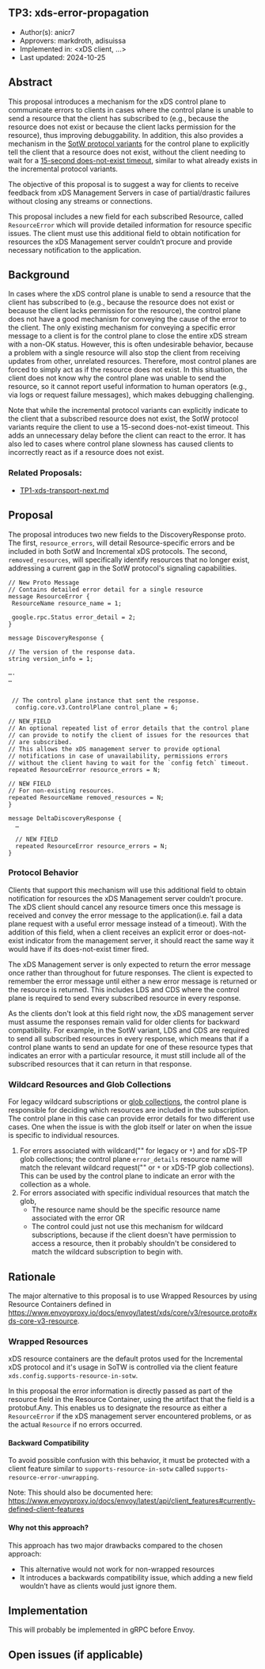 TP3: xds-error-propagation
----
* Author(s): anicr7
* Approvers: markdroth, adisuissa
* Implemented in: <xDS client, ...>
* Last updated: 2024-10-25

## Abstract

This proposal introduces a mechanism for the xDS control plane to communicate errors to clients in cases where the control plane is unable to send a resource that the client has subscribed to (e.g., because the resource does not exist or because the client lacks permission for the resource), thus improving debuggability. In addition, this also provides a mechanism in the [SotW protocol variants](https://www.envoyproxy.io/docs/envoy/latest/api-docs/xds_protocol#variants-of-the-xds-transport-protocol) for the control plane to explicitly tell the client that a resource does not exist, without the client needing to wait for a [15-second does-not-exist timeout](https://www.envoyproxy.io/docs/envoy/latest/api-docs/xds_protocol#knowing-when-a-requested-resource-does-not-exist), similar to what already exists in the incremental protocol variants.

The objective of this proposal is to suggest a way for clients to receive feedback from xDS Management Servers in case of partial/drastic failures without closing any streams or connections.

This proposal includes a new field for each subscribed Resource, called `ResourceError` which will provide detailed information for resource specific issues. The client must use this additional field to obtain notification for resources the xDS Management server couldn’t procure and provide necessary notification to the application. 

## Background

In cases where the xDS control plane is unable to send a resource that the client has subscribed to (e.g., because the resource does not exist or because the client lacks permission for the resource), the control plane does not have a good mechanism for conveying the cause of the error to the client. The only existing mechanism for conveying a specific error message to a client is for the control plane to close the entire xDS stream with a non-OK status. However, this is often undesirable behavior, because a problem with a single resource will also stop the client from receiving updates from other, unrelated resources.
Therefore, most control planes are forced to simply act as if the resource does not exist. In this situation, the client does not know why the control plane was unable to send the resource, so it cannot report useful information to human operators (e.g., via logs or request failure messages), which makes debugging challenging.

Note that while the incremental protocol variants can explicitly indicate to the client that a subscribed resource does not exist, the SotW protocol variants require the client to use a 15-second does-not-exist timeout. This adds an unnecessary delay before the client can react to the error. It has also led to cases where control plane slowness has caused clients to incorrectly react as if a resource does not exist.

### Related Proposals:

* [TP1-xds-transport-next.md](TP1-xds-transport-next.md)

## Proposal

The proposal introduces two new fields to the DiscoveryResponse proto. The first, `resource_errors`, will detail Resource-specific errors and be included in both SotW and Incremental xDS protocols. The second, `removed_resources`, will specifically identify resources that no longer exist, addressing a current gap in the SotW protocol's signaling capabilities. 

```textproto
// New Proto Message
// Contains detailed error detail for a single resource
message ResourceError {
 ResourceName resource_name = 1;

 google.rpc.Status error_detail = 2;
}

message DiscoveryResponse {

// The version of the response data.
string version_info = 1;

….
…


 // The control plane instance that sent the response.
  config.core.v3.ControlPlane control_plane = 6;

// NEW_FIELD
// An optional repeated list of error details that the control plane 
// can provide to notify the client of issues for the resources that 
// are subscribed.
// This allows the xDS management server to provide optional 
// notifications in case of unavailability, permissions errors 
// without the client having to wait for the `config fetch` timeout.
repeated ResourceError resource_errors = N;

// NEW FIELD
// For non-existing resources.
repeated ResourceName removed_resources = N;
}

message DeltaDiscoveryResponse {
  …

  // NEW FIELD
  repeated ResourceError resource_errors = N;
}
```

### Protocol Behavior
Clients that support this mechanism will use this additional field to obtain notification for resources the xDS Management server couldn’t procure. The xDS client should cancel any resource timers once this message is received and convey the error message to the application(i.e. fail a data plane request with a useful error message instead of a timeout). With the addition of this field, when a client receives an explicit error or does-not-exist indicator from the management server, it should react the same way it would have if its does-not-exist timer fired. 

The xDS Management server is only expected to return the error message once rather than throughout for future responses. The client is expected to remember the error message until either a new error message is returned or the resource is returned. This includes LDS and CDS where the control plane is required to send every subscribed 
resource in every response. 

As the clients don't look at this field right now, the xDS management server must assume the responses remain valid for older clients for backward compatibility. For example, in the SotW variant, LDS and CDS are required to send all subscribed resources in every response, which means that if a control plane wants to send an update for one of these resource types that indicates an error with a particular resource, it must still include all of the subscribed resources that it can return in that response.

### Wildcard Resources and Glob Collections

For legacy wildcard subscriptions or [glob collections](TP1-xds-transport-next.md#glob), the control plane is responsible for deciding which resources are included in the subscription. The control plane in this case can provide error details for two different use cases. One when the issue is with the glob itself or later on when the issue is specific to individual resources. 

1. For errors associated with wildcard("" for legacy or `*`) and for xDS-TP glob collections; the control plane `error_details` resource name will match the relevant wildcard request("" or `*` or xDS-TP glob collections). This can be used by the control plane to indicate an error with the collection as a whole.
2. For errors associated with specific individual resources that match the glob,
    * The resource name should be the specific resource name associated with the error  OR
    * The control could just not use this mechanism for wildcard subscriptions, because if the client doesn't have permission to access a resource, then it probably shouldn't be considered to match the wildcard subscription to begin with.

## Rationale

The major alternative to this proposal is to use Wrapped Resources by using Resource Containers defined in https://www.envoyproxy.io/docs/envoy/latest/xds/core/v3/resource.proto#xds-core-v3-resource. 

### Wrapped Resources

xDS resource containers are the default protos used for the Incremental xDS protocol and it's usage in SoTW is controlled via the client feature `xds.config.supports-resource-in-sotw`. 

In this proposal the error information is directly passed as part of the resource field in the Resource Container, using the artifact that the field is a protobuf.Any. This enables us to designate the resource as either a `ResourceError` if the xDS management server encountered problems, or as the actual `Resource` if no errors occurred. 

#### Backward Compatibility

To avoid possible confusion with this behavior, it must be protected with a client feature similar to `supports-resource-in-sotw` called `supports-resource-error-unwrapping`. 

Note: This should also be documented here: https://www.envoyproxy.io/docs/envoy/latest/api/client_features#currently-defined-client-features

#### Why not this approach?

This approach has two major drawbacks compared to the chosen approach:

* This alternative would not work for non-wrapped resources
* It introduces a backwards compatibility issue, which adding a new field wouldn’t have as clients would just ignore them. 

## Implementation

This will probably be implemented in gRPC before Envoy.

## Open issues (if applicable)